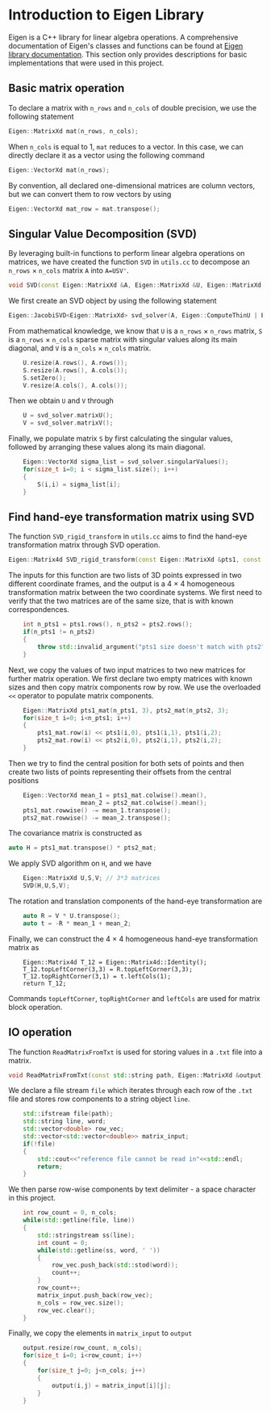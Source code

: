 # Introduction to Eigen Library

Eigen is a C++ library for linear algebra operations. A comprehensive documentation of Eigen's classes and functions can be found at [Eigen library documentation](https://eigen.tuxfamily.org/dox/). This section only provides descriptions for basic implementations that were used in this project.

## Basic matrix operation

To declare a matrix with `n_rows` and `n_cols` of double precision, we use the following statement

```cpp
Eigen::MatrixXd mat(n_rows, n_cols);
```

When `n_cols` is equal to 1, `mat` reduces to a vector. In this case, we can directly declare it as a vector using the following command

```cpp
Eigen::VectorXd mat(n_rows);
```

By convention, all declared one-dimensional matrices are column vectors, but we can convert them to row vectors by using
```cpp
Eigen::VectorXd mat_row = mat.transpose();
```

## Singular Value Decomposition (SVD)

By leveraging built-in functions to perform linear algebra operations on matrices, we have created the function `SVD` in `utils.cc` to decompose an `n_rows` $\times$ `n_cols` matrix `A` into `A=USV'`. 

```cpp
void SVD(const Eigen::MatrixXd &A, Eigen::MatrixXd &U, Eigen::MatrixXd &S, Eigen::MatrixXd &V)
```

We first create an SVD object by using the following statement

```cpp
Eigen::JacobiSVD<Eigen::MatrixXd> svd_solver(A, Eigen::ComputeThinU | Eigen::ComputeThinV);
```

From mathematical knowledge, we know that `U` is a `n_rows` $\times$ `n_rows` matrix, `S` is a `n_rows` $\times$ `n_cols` sparse matrix with singular values along its main diagonal, and `V` is a `n_cols` $\times$ `n_cols` matrix. 

```cpp
    U.resize(A.rows(), A.rows());
    S.resize(A.rows(), A.cols());
    S.setZero(); 
    V.resize(A.cols(), A.cols());
```

Then we obtain `U` and `V` through

```cpp
    U = svd_solver.matrixU();
    V = svd_solver.matrixV();
```

Finally, we populate matrix `S` by first calculating the singular values, followed by arranging these values along its main diagonal.

```cpp
    Eigen::VectorXd sigma_list = svd_solver.singularValues();
    for(size_t i=0; i < sigma_list.size(); i++)
    {
        S(i,i) = sigma_list[i];
    }
```

## Find hand-eye transformation matrix using SVD

The function `SVD_rigid_transform` in `utils.cc` aims to find the hand-eye transformation matrix through SVD operation. 

```cpp
Eigen::Matrix4d SVD_rigid_transform(const Eigen::MatrixXd &pts1, const Eigen::MatrixXd &pts2)
```

The inputs for this function are two lists of 3D points expressed in two different coordinate frames, and the output is a 4 $\times$ 4 homogeneous transformation matrix between the two coordinate systems. We first need to verify that the two matrices are of the same size, that is with known correspondences.

```cpp
    int n_pts1 = pts1.rows(), n_pts2 = pts2.rows();
    if(n_pts1 != n_pts2)
    {
        throw std::invalid_argument("pts1 size doesn't match with pts2");
    }
```

Next, we copy the values of two input matrices to two new matrices for further matrix operation. We first declare two empty matrices with known sizes and then copy matrix components row by row. We use the overloaded `<<` operator to populate matrix components.

```cpp
    Eigen::MatrixXd pts1_mat(n_pts1, 3), pts2_mat(n_pts2, 3);
    for(size_t i=0; i<n_pts1; i++)
    {
        pts1_mat.row(i) << pts1(i,0), pts1(i,1), pts1(i,2);
        pts2_mat.row(i) << pts2(i,0), pts2(i,1), pts2(i,2);
    }
```

Then we try to find the central position for both sets of points and then create two lists of points representing their offsets from the central positions

```cpp
    Eigen::VectorXd mean_1 = pts1_mat.colwise().mean(), 
                    mean_2 = pts2_mat.colwise().mean();
    pts1_mat.rowwise() -= mean_1.transpose();
    pts2_mat.rowwise() -= mean_2.transpose();
```

The covariance matrix is constructed as 

```cpp
auto H = pts1_mat.transpose() * pts2_mat;
```

We apply SVD algorithm on `H`, and we have

```cpp
    Eigen::MatrixXd U,S,V; // 3*3 matrices
    SVD(H,U,S,V);
```

The rotation and translation components of the hand-eye transformation are 

```cpp
    auto R = V * U.transpose();
    auto t = -R * mean_1 + mean_2;
```

Finally, we can construct the 4 $\times$ 4 homogeneous hand-eye transformation matrix as

```
    Eigen::Matrix4d T_12 = Eigen::Matrix4d::Identity();
    T_12.topLeftCorner(3,3) = R.topLeftCorner(3,3);
    T_12.topRightCorner(3,1) = t.leftCols(1);
    return T_12;
```

Commands `topLeftCorner`, `topRightCorner` and `leftCols` are used for matrix block operation.

## IO operation

The function `ReadMatrixFromTxt` is used for storing values in a `.txt` file into a matrix.

```cpp
void ReadMatrixFromTxt(const std::string path, Eigen::MatrixXd &output)
```

We declare a file stream `file` which iterates through each row of the `.txt` file and stores row components to a string object `line`. 

```cpp
    std::ifstream file(path);
    std::string line, word;
    std::vector<double> row_vec;
    std::vector<std::vector<double>> matrix_input;
    if(!file) 
    {
        std::cout<<"reference file cannot be read in"<<std::endl;
        return;
    }
```

We then parse row-wise components by text delimiter - a space character in this project. 

```cpp
    int row_count = 0, n_cols;
    while(std::getline(file, line))
    {
        std::stringstream ss(line);
        int count = 0;
        while(std::getline(ss, word, ' '))
        {
            row_vec.push_back(std::stod(word));
            count++;
        }
        row_count++;
        matrix_input.push_back(row_vec);
        n_cols = row_vec.size();
        row_vec.clear();
    }
```

Finally, we copy the elements in `matrix_input` to `output`

```cpp
    output.resize(row_count, n_cols);
    for(size_t i=0; i<row_count; i++)
    {
        for(size_t j=0; j<n_cols; j++)
        {
            output(i,j) = matrix_input[i][j];
        }
    }
```

